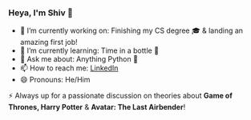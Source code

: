 ### Heya, I'm Shiv 👋

- 🔭 I’m currently working on: Finishing my CS degree 🎓 & landing an amazing first job!
- 🌱 I’m currently learning: Time in a bottle 🎹
- 💬 Ask me about: Anything Python 🐍
- 📫 How to reach me: [LinkedIn](https://www.linkedin.com/in/shivansh-suhane/)
- 😄 Pronouns: He/Him

⚡ Always up for a passionate discussion on theories about **Game of Thrones, Harry Potter** & **Avatar: The Last Airbender**!
